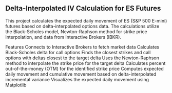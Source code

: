 ## Delta-Interpolated IV Calculation for ES Futures
This project calculates the expected daily movement of ES (S&P 500 E-mini) futures based on delta-interpolated options data. The calculations utilize the Black-Scholes model, Newton-Raphson method for strike price interpolation, and data from Interactive Brokers (IBKR).

Features
  Connects to Interactive Brokers to fetch market data
Calculates Black-Scholes delta for call options
Finds the closest strikes and call options with deltas closest to the target delta
Uses the Newton-Raphson method to interpolate the strike price for the target delta
Calculates percent out-of-the-money (OTM) for the identified strike price
Computes expected daily movement and cumulative movement based on delta-interpolated incremental variance
Visualizes the expected daily movement using Matplotlib
